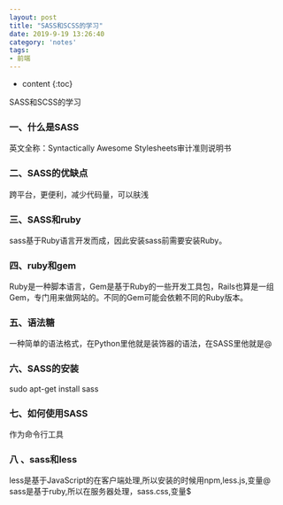 ```yaml
---
layout: post
title: "SASS和SCSS的学习"
date: 2019-9-19 13:26:40
category: 'notes'
tags:
- 前端
---
```

* content
{:toc}

SASS和SCSS的学习














### 一、什么是SASS
英文全称：Syntactically Awesome Stylesheets审计准则说明书  

### 二、SASS的优缺点
跨平台，更便利，减少代码量，可以肤浅  

### 三、SASS和ruby
sass基于Ruby语言开发而成，因此安装sass前需要安装Ruby。  

### 四、ruby和gem
Ruby是一种脚本语言，Gem是基于Ruby的一些开发工具包，Rails也算是一组Gem，专门用来做网站的。不同的Gem可能会依赖不同的Ruby版本。  

### 五、语法糖
一种简单的语法格式，在Python里他就是装饰器的语法，在SASS里他就是@  

### 六、SASS的安装
sudo apt-get install sass  

### 七、如何使用SASS
作为命令行工具  

### 八 、sass和less
less是基于JavaScript的在客户端处理,所以安装的时候用npm,less.js,变量@  
sass是基于ruby,所以在服务器处理，sass.css,变量$  






